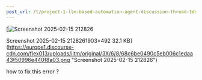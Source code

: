 ```yaml
---
post_url: /t/project-1-llm-based-automation-agent-discussion-thread-tds-jan-2025/164277/442
---
```

[![Screenshot 2025-02-15 212826](https://europe1.discourse-cdn.com/flex013/uploads/iitm/original/3X/6/8/68c6be0490c5eb006c1edaa43f50996e440f8a03.png)

Screenshot 2025-02-15 2128261903×492 32.1 KB](https://europe1.discourse-cdn.com/flex013/uploads/iitm/original/3X/6/8/68c6be0490c5eb006c1edaa43f50996e440f8a03.png "Screenshot 2025-02-15 212826")

  
how to fix this error ?